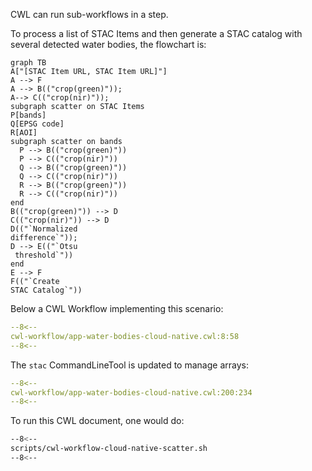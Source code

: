CWL can run sub-workflows in a step. 

To process a list of STAC Items and then generate a STAC catalog with several detected water bodies, the flowchart is:

``` mermaid
graph TB
A["[STAC Item URL, STAC Item URL]"]
A --> F
A --> B(("crop(green)"));
A--> C(("crop(nir)"));
subgraph scatter on STAC Items
P[bands]
Q[EPSG code]
R[AOI]
subgraph scatter on bands
  P --> B(("crop(green)"))
  P --> C(("crop(nir)"))
  Q --> B(("crop(green)"))
  Q --> C(("crop(nir)"))
  R --> B(("crop(green)"))
  R --> C(("crop(nir)"))
end
B(("crop(green)")) --> D
C(("crop(nir)")) --> D
D(("`Normalized 
difference`"));
D --> E(("`Otsu
 threshold`"))
end
E --> F
F(("`Create 
STAC Catalog`"))
```

Below a CWL Workflow implementing this scenario:

```yaml linenums="1" hl_lines="18-21 33-43"
--8<--
cwl-workflow/app-water-bodies-cloud-native.cwl:8:58
--8<--
```

The `stac` CommandLineTool is updated to manage arrays:

```yaml linenums="200" hl_lines="19-23 25-29"
--8<--
cwl-workflow/app-water-bodies-cloud-native.cwl:200:234
--8<--
```

To run this CWL document, one would do:

```bash
--8<--
scripts/cwl-workflow-cloud-native-scatter.sh
--8<--
```